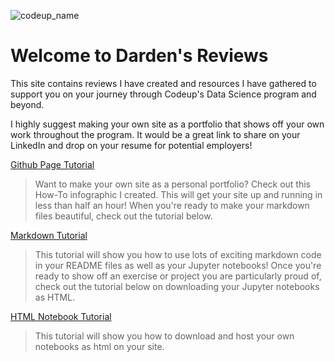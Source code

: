 ![codeup_name](https://750092.smushcdn.com/1449913/wp-content/uploads/2018/08/logo.png?lossy=1&strip=1&webp=1)

# Welcome to Darden's Reviews

This site contains reviews I have created and resources I have gathered to support you on your journey through Codeup's Data Science program and beyond. 

I highly suggest making your own site as a portfolio that shows off your own work throughout the program. It would be a great link to share on your LinkedIn and drop on your resume for potential employers!

[Github Page Tutorial](https://dardenreviews.github.io/create_your_portfolio.pdf)

>Want to make your own site as a personal portfolio? Check out this How-To infographic I created. This will get your site up and running in less than half an hour! When you're ready to make your markdown files beautiful, check out the tutorial below.

[Markdown Tutorial](https://faithkane3.github.io/)

>This tutorial will show you how to use lots of exciting markdown code in your README files as well as your Jupyter notebooks! Once you're ready to show off an exercise or project you are particularly proud of, check out the tutorial below on downloading your Jupyter notebooks as HTML.

[HTML Notebook Tutorial](https://faithkane3.github.io/notebook_html_tutorial)

>This tutorial will show you how to download and host your own notebooks as html on your site.